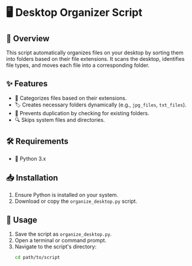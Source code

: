 # 🖥️ Desktop Organizer Script

## 📌 Overview

This script automatically organizes files on your desktop by sorting them into folders based on their file extensions. It scans the desktop, identifies file types, and moves each file into a corresponding folder.

## ✨ Features

- 📂 Categorizes files based on their extensions.
- 🏷️ Creates necessary folders dynamically (e.g., `jpg_files`, `txt_files`).
- 🚀 Prevents duplication by checking for existing folders.
- 🔍 Skips system files and directories.

## 🛠 Requirements

- 🐍 Python 3.x

## 📥 Installation

1. Ensure Python is installed on your system.
2. Download or copy the `organize_desktop.py` script.

## 🚀 Usage

1. Save the script as `organize_desktop.py`.
2. Open a terminal or command prompt.
3. Navigate to the script's directory:
   ```bash
   cd path/to/script
